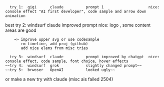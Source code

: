 
      try 1:  gigi      claude          prompt 1                    nice: console effect "AI first developer", code sample and arrow down animation
best  try 2:  windsurf  claude          improved prompt             nice: logo <WAJ/>, some content areas are good

        => improve upper svg or use codesample
           rm timeline, add proj (github)
           add nice elems from misc tries

      try 3:  windsurf  claude          prompt improved by chatgpt  nice: console effect, code sample, font choice, hover effects
    ~~try 4:  windsurf  grok            slightly changed prompt~~
    ~~try 5:  brwoser   OpenAI          looked ugly~~

or make a new try with claude (misc ais failed 2504)

